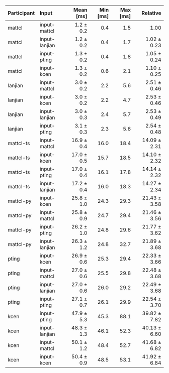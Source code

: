 | Participant | Input | Mean [ms] | Min [ms] | Max [ms] | Relative |
|:---|:---|---:|---:|---:|---:|
| mattcl | input-mattcl | 1.2 ± 0.2 | 0.4 | 1.5 | 1.00 |
| mattcl | input-lanjian | 1.2 ± 0.2 | 0.4 | 1.7 | 1.02 ± 0.23 |
| mattcl | input-pting | 1.3 ± 0.2 | 0.4 | 1.8 | 1.05 ± 0.24 |
| mattcl | input-kcen | 1.3 ± 0.2 | 0.6 | 2.1 | 1.10 ± 0.25 |
| lanjian | input-mattcl | 3.0 ± 0.2 | 2.2 | 5.6 | 2.51 ± 0.46 |
| lanjian | input-kcen | 3.0 ± 0.2 | 2.2 | 4.7 | 2.53 ± 0.46 |
| lanjian | input-lanjian | 3.0 ± 0.3 | 2.4 | 5.7 | 2.53 ± 0.49 |
| lanjian | input-pting | 3.1 ± 0.3 | 2.3 | 5.6 | 2.54 ± 0.48 |
| mattcl-ts | input-mattcl | 16.9 ± 0.4 | 16.0 | 18.4 | 14.09 ± 2.31 |
| mattcl-ts | input-kcen | 17.0 ± 0.5 | 15.7 | 18.5 | 14.10 ± 2.32 |
| mattcl-ts | input-pting | 17.0 ± 0.4 | 16.1 | 17.8 | 14.14 ± 2.32 |
| mattcl-ts | input-lanjian | 17.2 ± 0.4 | 16.0 | 18.3 | 14.27 ± 2.34 |
| mattcl-py | input-kcen | 25.8 ± 1.0 | 24.3 | 29.3 | 21.43 ± 3.58 |
| mattcl-py | input-mattcl | 25.8 ± 0.9 | 24.7 | 29.4 | 21.46 ± 3.56 |
| mattcl-py | input-pting | 26.2 ± 1.0 | 24.8 | 29.6 | 21.77 ± 3.62 |
| mattcl-py | input-lanjian | 26.3 ± 1.2 | 24.8 | 32.7 | 21.89 ± 3.68 |
| pting | input-kcen | 26.9 ± 0.6 | 25.3 | 29.4 | 22.33 ± 3.66 |
| pting | input-mattcl | 27.0 ± 0.6 | 25.5 | 29.8 | 22.48 ± 3.68 |
| pting | input-lanjian | 27.0 ± 0.6 | 26.0 | 29.2 | 22.49 ± 3.68 |
| pting | input-pting | 27.1 ± 0.7 | 26.1 | 29.9 | 22.54 ± 3.70 |
| kcen | input-pting | 47.9 ± 5.3 | 45.3 | 88.1 | 39.82 ± 7.82 |
| kcen | input-lanjian | 48.3 ± 1.3 | 46.1 | 52.3 | 40.13 ± 6.60 |
| kcen | input-mattcl | 50.1 ± 1.2 | 48.4 | 52.7 | 41.68 ± 6.82 |
| kcen | input-kcen | 50.4 ± 0.9 | 48.5 | 53.1 | 41.92 ± 6.84 |
